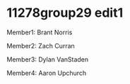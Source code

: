 # 11278group29 edit1

Member1: Brant Norris

Member2: Zach Curran

Member3: Dylan VanStaden

Member4: Aaron Upchurch
